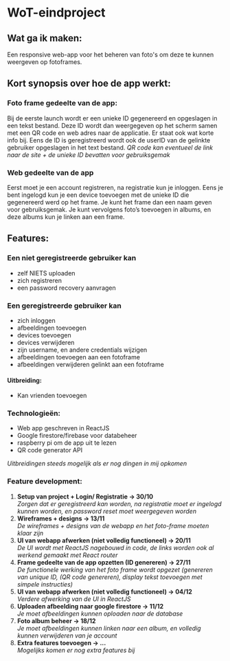 # WoT-eindproject

## Wat ga ik maken:
Een responsive web-app voor het beheren van foto's om deze te kunnen weergeven op fotoframes.

## Kort synopsis over hoe de app werkt:
### Foto frame gedeelte van de app:
Bij de eerste launch wordt er een unieke ID gegenereerd en opgeslagen in een tekst bestand.
Deze ID wordt dan weergegeven op het scherm samen met een QR code en web adres naar de applicatie. Er staat ook wat korte info bij. Eens de ID is geregistreerd wordt ook de userID van de gelinkte gebruiker opgeslagen in het text bestand.
*QR code kan eventueel de link naar de site + de unieke ID bevatten voor gebruiksgemak*

### Web gedeelte van de app
Eerst moet je een account registreren, na registratie kun je inloggen. Eens je bent ingelogd kun je een device toevoegen met de unieke ID die gegenereerd werd op het frame. Je kunt het frame dan een naam geven voor gebruiksgemak. Je kunt vervolgens foto’s toevoegen in albums, en deze albums kun je linken aan een frame.


## Features:
 
### Een niet geregistreerde gebruiker kan
- zelf NIETS uploaden
- zich registreren
- een password recovery aanvragen
 
### Een geregistreerde gebruiker kan
- zich inloggen
- afbeeldingen toevoegen
- devices toevoegen
- devices verwijderen
- zijn username, en andere credentials wijzigen
- afbeeldingen toevoegen aan een fotoframe
- afbeeldingen verwijderen gelinkt aan een fotoframe
#### Uitbreiding:
- Kan vrienden toevoegen

 
### Technologieën:
- Web app geschreven in ReactJS
- Google firestore/firebase voor databeheer
- raspberry pi om de app uit te lezen
- QR code generator API
 
*Uitbreidingen steeds mogelijk als er nog dingen in mij opkomen*
 
### Feature development:
1) **Setup van project + Login/ Registratie -> 30/10**  
*Zorgen dat er geregistreerd kan worden, na registratie moet er ingelogd kunnen worden, en password reset moet weergegeven worden*  
2) **Wireframes + designs -> 13/11**  
*De wireframes + designs van de webapp en het foto-frame moeten klaar zijn*  
3) **UI van webapp afwerken (niet volledig functioneel) -> 20/11**  
*De UI wordt met ReactJS nagebouwd in code, de links worden ook al werkend gemaakt met React router*  
4) **Frame gedeelte van de app opzetten (ID genereren) -> 27/11**  
*De functionele werking van het foto frame wordt opgezet (genereren van unique ID, (QR code genereren), display tekst toevoegen met simpele instructies)*  
5) **UI van webapp afwerken (niet volledig functioneel) -> 04/12**  
*Verdere afwerking van de UI in ReactJS*  
6) **Uploaden afbeelding naar google firestore -> 11/12**  
*Je moet afbeeldingen kunnen oploaden naar de database*  
7) **Foto album beheer -> 18/12**  
*Je moet afbeeldingen kunnen linken naar een album, en volledig kunnen verwijderen van je account*  
8) **Extra features toevoegen -> ...**  
*Mogelijks komen er nog extra features bij*  
